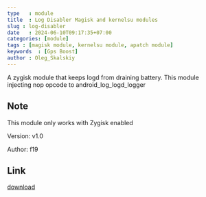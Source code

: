```yaml
---
type   : module
title  : Log Disabler Magisk and kernelsu modules
slug : log-disabler
date   : 2024-06-10T09:17:35+07:00
categories: [module]
tags : [magisk module, kernelsu module, apatch module]
keywords  : [Gps Boost]
author : Oleg_Skalskiy
---
```


A zygisk module that keeps logd from draining battery. This module injecting nop opcode to android_log_logd_logger

## Note
This module only works with Zygisk enabled

Version: v1.0

Author: f19

## Link
[download](https://t.me/wahyu6070files/514)



